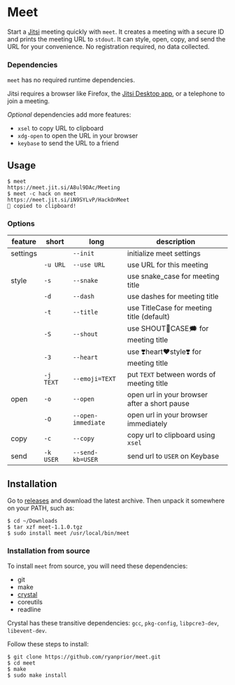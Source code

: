 # Meet

Start a [Jitsi](https://meet.jit.si) meeting quickly with `meet`. It creates a
meeting with a secure ID and prints the meeting URL to `stdout`. It can style,
open, copy, and send the URL for your convenience. No registration required, no
data collected.

### Dependencies

`meet` has no required runtime dependencies.

Jitsi requires a browser like Firefox, the [Jitsi Desktop
app](https://desktop.jitsi.org/), or a telephone to join a meeting.

*Optional* dependencies add more features:
- `xsel` to copy URL to clipboard
- `xdg-open` to open the URL in your browser
- `keybase` to send the URL to a friend

## Usage

```sh-session
$ meet
https://meet.jit.si/A8ul9DAc/Meeting
$ meet -c hack on meet
https://meet.jit.si/iN9SYLvP/HackOnMeet
🚀 copied to clipboard!
```

### Options

| feature  |   short   |        long        |                 description                  |
|----------|-----------|--------------------|----------------------------------------------|
| settings |           | `--init`           | initialize meet settings                     |
|          | `-u URL`  | `--use URL`        | use URL for this meeting                     |
| style    | `-s`      | `--snake`          | use snake_case for meeting title             |
|          | `-d`      | `--dash`           | use dashes for meeting title                 |
|          | `-t`      | `--title`          | use TitleCase for meeting title (default)    |
|          | `-S`      | `--shout`          | use SHOUT👏️CASE🗯️ for meeting title        |
|          | `-3`      | `--heart`          | use ❣️heart❤️style❣️ for meeting title       |
|          | `-j TEXT` | `--emoji=TEXT`     | put `TEXT` between words of meeting title    |
| open     | `-o`      | `--open`           | open url in your browser after a short pause |
|          | `-O`      | `--open-immediate` | open url in your browser immediately         |
| copy     | `-c`      | `--copy`           | copy url to clipboard using `xsel`           |
| send     | `-k USER` | `--send-kb=USER`   | send url to `USER` on Keybase                |

## Installation

Go to [releases](https://github.com/ryanprior/meet/releases) and download the
latest archive. Then unpack it somewhere on your PATH, such as:

```sh-session
$ cd ~/Downloads
$ tar xzf meet-1.1.0.tgz
$ sudo install meet /usr/local/bin/meet
```

### Installation from source

To install `meet` from source, you will need these dependencies:
- git
- make
- [crystal](https://crystal-lang.org/)
- coreutils
- readline

Crystal has these transitive dependencies: `gcc`, `pkg-config`, `libpcre3-dev`,
`libevent-dev`.


Follow these steps to install:
```sh-session
$ git clone https://github.com/ryanprior/meet.git
$ cd meet
$ make
$ sudo make install
```
